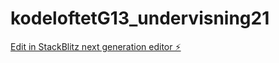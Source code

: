 # kodeloftetG13_undervisning21

[Edit in StackBlitz next generation editor ⚡️](https://stackblitz.com/~/github.com/JulieKodehode/kodeloftetG13_undervisning21)